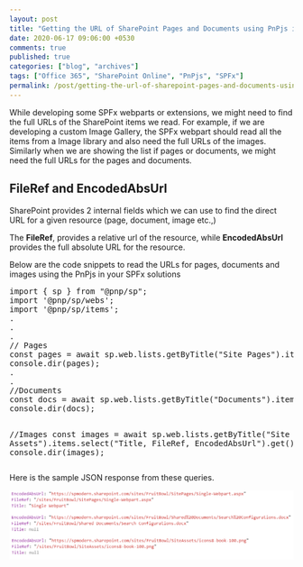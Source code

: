 ```yaml
---
layout: post
title: "Getting the URL of SharePoint Pages and Documents using PnPjs in SPFx webparts"
date: 2020-06-17 09:06:00 +0530
comments: true
published: true
categories: ["blog", "archives"]
tags: ["Office 365", "SharePoint Online", "PnPjs", "SPFx"]
permalink: /post/getting-the-url-of-sharepoint-pages-and-documents-using-pnpjs-in-spfx-webparts
---
```

<!-- more -->

<p>While developing some SPFx webparts or extensions, we might need to find the full URLs of the SharePoint items we read. For example, if we are developing a custom Image Gallery, the SPFx webpart should read all the items from a Image library and also need the full URLs of the images. Similarly when we are showing the list if pages or documents, we might need the full URLs for the pages and documents.</p>
<h2>FileRef and EncodedAbsUrl</h2>
<p>SharePoint provides 2 internal fields which we can use to find the direct URL for a given resource (page, document, image etc.,)</p>
<p>The <strong>FileRef</strong>, provides a relative url of the resource, while <strong>EncodedAbsUrl</strong> provides the full absolute URL for the resource.</p>
<p>Below are the code snippets to read the URLs for pages, documents and images using the PnPjs in your SPFx solutions</p>
<pre class="brush:js;auto-links:false;toolbar:false" contenteditable="false">import { sp } from "@pnp/sp";
import '@pnp/sp/webs';
import '@pnp/sp/items';
.
.
.
// Pages
const pages = await sp.web.lists.getByTitle("Site Pages").items.select("Title, FileRef, EncodedAbsUrl").get()
console.dir(pages);
.
.
//Documents
const docs = await sp.web.lists.getByTitle("Documents").items.select("Title, FileRef, EncodedAbsUrl").get()
console.dir(docs);

//Images
const images = await sp.web.lists.getByTitle("Site Assets").items.select("Title, FileRef, EncodedAbsUrl").get()
console.dir(images);
</pre>
<p>Here is the sample JSON response from these queries.</p>
<p><img src="/assets/images/FileRef-Example.png" alt="" /></p>
